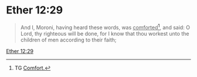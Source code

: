 # Ether 12:29

> And I, Moroni, having heard these words, was <u>comforted</u>[^a], and said: O Lord, thy righteous will be done, for I know that thou workest unto the children of men according to their faith;

[Ether 12:29](https://www.churchofjesuschrist.org/study/scriptures/bofm/ether/12?lang=eng&id=p29#p29)


[^a]: TG [Comfort.](https://www.churchofjesuschrist.org/study/scriptures/tg/comfort?lang=eng)
